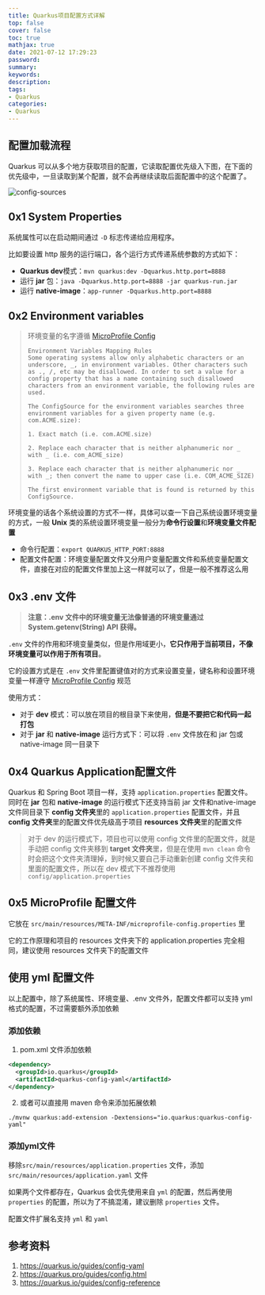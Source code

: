 ```yaml
---
title: Quarkus项目配置方式详解
top: false
cover: false
toc: true
mathjax: true
date: 2021-07-12 17:29:23
password:
summary:
keywords:
description:
tags:
- Quarkus
categories:
- Quarkus
---
```


## 配置加载流程

Quarkus 可以从多个地方获取项目的配置，它读取配置优先级入下图，在下面的优先级中，一旦读取到某个配置，就不会再继续读取后面配置中的这个配置了。

![config-sources](https://cdn.jsdelivr.net/gh/greycodee/images@main/images/2021/10/08/XRTAgG7.png)

## 0x1 System Properties

系统属性可以在启动期间通过 `-D` 标志传递给应用程序。

比如要设置 http 服务的运行端口，各个运行方式传递系统参数的方式如下：

- **Quarkus dev**模式：`mvn quarkus:dev -Dquarkus.http.port=8888`
- 运行 **jar** 包：`java -Dquarkus.http.port=8888 -jar quarkus-run.jar`
- 运行 **native-image**：`app-runner -Dquarkus.http.port=8888`

## 0x2 Environment variables

> 环境变量的名字遵循 [MicroProfile Config](https://github.com/eclipse/microprofile-config/blob/master/spec/src/main/asciidoc/configsources.asciidoc#default-configsources)
>
> ```shell
> Environment Variables Mapping Rules
> Some operating systems allow only alphabetic characters or an underscore, _, in environment variables. Other characters such as ., /, etc may be disallowed. In order to set a value for a config property that has a name containing such disallowed characters from an environment variable, the following rules are used.
> 
> The ConfigSource for the environment variables searches three environment variables for a given property name (e.g. com.ACME.size):
> 
> 1. Exact match (i.e. com.ACME.size)
> 
> 2. Replace each character that is neither alphanumeric nor _ with _ (i.e. com_ACME_size)
> 
> 3. Replace each character that is neither alphanumeric nor _ with _; then convert the name to upper case (i.e. COM_ACME_SIZE)
> 
> The first environment variable that is found is returned by this ConfigSource.
> ```

环境变量的话各个系统设置的方式不一样，具体可以查一下自己系统设置环境变量的方式，一般 **Unix** 类的系统设置环境变量一般分为**命令行设置**和**环境变量文件配置**

- 命令行配置：`export QUARKUS_HTTP_PORT:8888`
- 配置文件配置：环境变量配置文件又分用户变量配置文件和系统变量配置文件，直接在对应的配置文件里加上这一样就可以了，但是一般不推荐这么用

## 0x3 .env 文件

> **注意：.env 文件中的环境变量无法像普通的环境变量通过 System.getenv(String) API 获得。**

`.env` 文件的作用和环境变量类似，但是作用域更小，**它只作用于当前项目，不像环境变量可以作用于所有项目**。

它的设置方式是在 `.env` 文件里配置键值对的方式来设置变量，键名称和设置环境变量一样遵守 [MicroProfile Config](https://github.com/eclipse/microprofile-config/blob/master/spec/src/main/asciidoc/configsources.asciidoc#default-configsources) 规范

使用方式：

- 对于 **dev** 模式：可以放在项目的根目录下来使用，**但是不要把它和代码一起打包**
- 对于 **jar** 和 **native-image** 运行方式下：可以将 `.env` 文件放在和 jar 包或 native-image 同一目录下

## 0x4 Quarkus Application配置文件

Quarkus 和 Spring Boot 项目一样，支持 `application.properties` 配置文件。同时在 **jar** 包和 **native-image** 的运行模式下还支持当前 jar 文件和native-image 文件同目录下 **config 文件夹**里的 `application.properties` 配置文件，并且 **config 文件夹**里的配置文件优先级高于项目 **resources 文件夹**里的配置文件

> 对于 dev 的运行模式下，项目也可以使用 config 文件里的配置文件，就是手动把 config 文件夹移到 **target 文件夹**里，但是在使用 `mvn clean` 命令时会把这个文件夹清理掉，到时候又要自己手动重新创建 config 文件夹和里面的配置文件，所以在 dev 模式下不推荐使用 `config/application.properties`



## 0x5 MicroProfile 配置文件

它放在 `src/main/resources/META-INF/microprofile-config.properties` 里

它的工作原理和项目的 resources 文件夹下的 application.properties 完全相同，建议使用 resources 文件夹下的配置文件



## 使用 yml 配置文件

以上配置中，除了系统属性、环境变量、.env 文件外，配置文件都可以支持 yml 格式的配置，不过需要额外添加依赖

### 添加依赖

1. pom.xml 文件添加依赖

  ```xml
  <dependency>
    <groupId>io.quarkus</groupId>
    <artifactId>quarkus-config-yaml</artifactId>
  </dependency>
  ```

2. 或者可以直接用 maven 命令来添加拓展依赖

```shell
./mvnw quarkus:add-extension -Dextensions="io.quarkus:quarkus-config-yaml"
```

### 添加yml文件

移除`src/main/resources/application.properties` 文件，添加 `src/main/resources/application.yaml` 文件

如果两个文件都存在，Quarkus 会优先使用来自 `yml` 的配置，然后再使用 `properties` 的配置，所以为了不搞混淆，建议删除 `properties` 文件。

配置文件扩展名支持 `yml` 和 `yaml`

## 参考资料

1. https://quarkus.io/guides/config-yaml
2. https://quarkus.pro/guides/config.html
3. https://quarkus.io/guides/config-reference